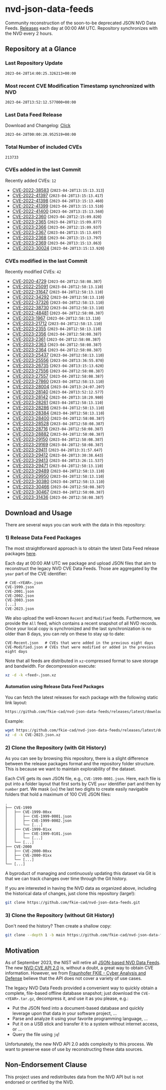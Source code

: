 # nvd-json-data-feeds

Community reconstruction of the soon-to-be deprecated JSON NVD Data Feeds. 
[Releases](releases/latest) each day at 00:00 AM UTC.
Repository synchronizes with the NVD every 2 hours.

## Repository at a Glance

### Last Repository Update

```plain
2023-04-28T14:00:25.326213+00:00
```

### Most recent CVE Modification Timestamp synchronized with NVD

```plain
2023-04-28T13:52:12.577000+00:00
```

### Last Data Feed Release

Download and Changelog: [Click](releases/latest)

```plain
2023-04-28T00:00:20.952519+00:00
```

### Total Number of included CVEs

```plain
213733
```

### CVEs added in the last Commit

Recently added CVEs: `12`

* [CVE-2022-38583](CVE-2022/CVE-2022-385xx/CVE-2022-38583.json) (`2023-04-28T13:15:13.313`)
* [CVE-2022-41397](CVE-2022/CVE-2022-413xx/CVE-2022-41397.json) (`2023-04-28T13:15:13.417`)
* [CVE-2022-41398](CVE-2022/CVE-2022-413xx/CVE-2022-41398.json) (`2023-04-28T13:15:13.460`)
* [CVE-2022-41399](CVE-2022/CVE-2022-413xx/CVE-2022-41399.json) (`2023-04-28T13:15:13.510`)
* [CVE-2022-41400](CVE-2022/CVE-2022-414xx/CVE-2022-41400.json) (`2023-04-28T13:15:13.560`)
* [CVE-2023-2360](CVE-2023/CVE-2023-23xx/CVE-2023-2360.json) (`2023-04-28T12:15:09.820`)
* [CVE-2023-2365](CVE-2023/CVE-2023-23xx/CVE-2023-2365.json) (`2023-04-28T12:15:09.877`)
* [CVE-2023-2366](CVE-2023/CVE-2023-23xx/CVE-2023-2366.json) (`2023-04-28T12:15:09.937`)
* [CVE-2023-2367](CVE-2023/CVE-2023-23xx/CVE-2023-2367.json) (`2023-04-28T13:15:13.697`)
* [CVE-2023-2368](CVE-2023/CVE-2023-23xx/CVE-2023-2368.json) (`2023-04-28T13:15:13.797`)
* [CVE-2023-2369](CVE-2023/CVE-2023-23xx/CVE-2023-2369.json) (`2023-04-28T13:15:13.863`)
* [CVE-2023-30024](CVE-2023/CVE-2023-300xx/CVE-2023-30024.json) (`2023-04-28T13:15:13.920`)


### CVEs modified in the last Commit

Recently modified CVEs: `42`

* [CVE-2020-4729](CVE-2020/CVE-2020-47xx/CVE-2020-4729.json) (`2023-04-28T12:58:08.387`)
* [CVE-2022-25091](CVE-2022/CVE-2022-250xx/CVE-2022-25091.json) (`2023-04-28T12:58:13.110`)
* [CVE-2022-31647](CVE-2022/CVE-2022-316xx/CVE-2022-31647.json) (`2023-04-28T12:58:13.110`)
* [CVE-2022-34292](CVE-2022/CVE-2022-342xx/CVE-2022-34292.json) (`2023-04-28T12:58:13.110`)
* [CVE-2022-37326](CVE-2022/CVE-2022-373xx/CVE-2022-37326.json) (`2023-04-28T12:58:13.110`)
* [CVE-2022-38730](CVE-2022/CVE-2022-387xx/CVE-2022-38730.json) (`2023-04-28T12:58:13.110`)
* [CVE-2022-48481](CVE-2022/CVE-2022-484xx/CVE-2022-48481.json) (`2023-04-28T12:58:08.387`)
* [CVE-2023-1967](CVE-2023/CVE-2023-19xx/CVE-2023-1967.json) (`2023-04-28T12:58:13.110`)
* [CVE-2023-21712](CVE-2023/CVE-2023-217xx/CVE-2023-21712.json) (`2023-04-28T12:58:13.110`)
* [CVE-2023-2355](CVE-2023/CVE-2023-23xx/CVE-2023-2355.json) (`2023-04-28T12:58:13.110`)
* [CVE-2023-2356](CVE-2023/CVE-2023-23xx/CVE-2023-2356.json) (`2023-04-28T12:58:08.387`)
* [CVE-2023-2361](CVE-2023/CVE-2023-23xx/CVE-2023-2361.json) (`2023-04-28T12:58:08.387`)
* [CVE-2023-2363](CVE-2023/CVE-2023-23xx/CVE-2023-2363.json) (`2023-04-28T12:58:08.387`)
* [CVE-2023-2364](CVE-2023/CVE-2023-23xx/CVE-2023-2364.json) (`2023-04-28T12:58:08.387`)
* [CVE-2023-25437](CVE-2023/CVE-2023-254xx/CVE-2023-25437.json) (`2023-04-28T12:58:13.110`)
* [CVE-2023-25556](CVE-2023/CVE-2023-255xx/CVE-2023-25556.json) (`2023-04-28T13:36:55.870`)
* [CVE-2023-26735](CVE-2023/CVE-2023-267xx/CVE-2023-26735.json) (`2023-04-28T13:15:13.620`)
* [CVE-2023-27556](CVE-2023/CVE-2023-275xx/CVE-2023-27556.json) (`2023-04-28T12:58:08.387`)
* [CVE-2023-27557](CVE-2023/CVE-2023-275xx/CVE-2023-27557.json) (`2023-04-28T12:58:08.387`)
* [CVE-2023-27860](CVE-2023/CVE-2023-278xx/CVE-2023-27860.json) (`2023-04-28T12:58:13.110`)
* [CVE-2023-28004](CVE-2023/CVE-2023-280xx/CVE-2023-28004.json) (`2023-04-28T13:24:07.207`)
* [CVE-2023-28140](CVE-2023/CVE-2023-281xx/CVE-2023-28140.json) (`2023-04-28T13:52:12.577`)
* [CVE-2023-28142](CVE-2023/CVE-2023-281xx/CVE-2023-28142.json) (`2023-04-28T13:18:20.980`)
* [CVE-2023-28261](CVE-2023/CVE-2023-282xx/CVE-2023-28261.json) (`2023-04-28T12:58:13.110`)
* [CVE-2023-28286](CVE-2023/CVE-2023-282xx/CVE-2023-28286.json) (`2023-04-28T12:58:13.110`)
* [CVE-2023-28384](CVE-2023/CVE-2023-283xx/CVE-2023-28384.json) (`2023-04-28T12:58:13.110`)
* [CVE-2023-28400](CVE-2023/CVE-2023-284xx/CVE-2023-28400.json) (`2023-04-28T12:58:08.387`)
* [CVE-2023-28528](CVE-2023/CVE-2023-285xx/CVE-2023-28528.json) (`2023-04-28T12:58:08.387`)
* [CVE-2023-28716](CVE-2023/CVE-2023-287xx/CVE-2023-28716.json) (`2023-04-28T12:58:08.387`)
* [CVE-2023-28882](CVE-2023/CVE-2023-288xx/CVE-2023-28882.json) (`2023-04-28T12:58:08.387`)
* [CVE-2023-29150](CVE-2023/CVE-2023-291xx/CVE-2023-29150.json) (`2023-04-28T12:58:08.387`)
* [CVE-2023-29169](CVE-2023/CVE-2023-291xx/CVE-2023-29169.json) (`2023-04-28T12:58:08.387`)
* [CVE-2023-29411](CVE-2023/CVE-2023-294xx/CVE-2023-29411.json) (`2023-04-28T13:31:57.647`)
* [CVE-2023-29412](CVE-2023/CVE-2023-294xx/CVE-2023-29412.json) (`2023-04-28T13:30:38.643`)
* [CVE-2023-29413](CVE-2023/CVE-2023-294xx/CVE-2023-29413.json) (`2023-04-28T13:26:11.537`)
* [CVE-2023-29471](CVE-2023/CVE-2023-294xx/CVE-2023-29471.json) (`2023-04-28T12:58:13.110`)
* [CVE-2023-29489](CVE-2023/CVE-2023-294xx/CVE-2023-29489.json) (`2023-04-28T12:58:13.110`)
* [CVE-2023-29950](CVE-2023/CVE-2023-299xx/CVE-2023-29950.json) (`2023-04-28T12:58:13.110`)
* [CVE-2023-30380](CVE-2023/CVE-2023-303xx/CVE-2023-30380.json) (`2023-04-28T12:58:13.110`)
* [CVE-2023-30466](CVE-2023/CVE-2023-304xx/CVE-2023-30466.json) (`2023-04-28T12:58:08.387`)
* [CVE-2023-30467](CVE-2023/CVE-2023-304xx/CVE-2023-30467.json) (`2023-04-28T12:58:08.387`)
* [CVE-2023-31436](CVE-2023/CVE-2023-314xx/CVE-2023-31436.json) (`2023-04-28T12:58:08.387`)


## Download and Usage

There are several ways you can work with the data in this repository:

### 1) Release Data Feed Packages

The most straightforward approach is to obtain the latest Data Feed release packages [here](releases/latest).

Each day at 00:00 AM UTC we package and upload JSON files that aim to reconstruct the legacy NVD CVE Data Feeds.
Those are aggregated by the `year` part of the CVE identifier:

```
# CVE-<YEAR>.json
CVE-1999.json
CVE-2001.json
CVE-2002.json
CVE-2003.json
[...]
CVE-2023.json
```

We also upload the well-known `Recent` and `Modified` feeds.
Furthermore, we provide the `All` feed, which contains a recent snapshot of all NVD records.
Once your local copy is synchronized and the last synchronization is no older than 8 days, you can rely on these to stay up to date:

```plain
CVE-Recent.json   # CVEs that were added in the previous eight days
CVE-Modified.json # CVEs that were modified or added in the previous eight days
```

Note that all feeds are distributed in `xz`-compressed format to save storage and bandwidth.
For decompression execute:

```sh
xz -d -k <feed>.json.xz
```


#### Automation using Release Data Feed Packages

You can fetch the latest releases for each package with the following static link layout:

```sh
https://github.com/fkie-cad/nvd-json-data-feeds/releases/latest/download/CVE-<YEAR>.json.xz
```

Example:

```sh
wget https://github.com/fkie-cad/nvd-json-data-feeds/releases/latest/download/CVE-2023.json.xz
xz -d -k CVE-2023.json.xz
```

### 2) Clone the Repository (with Git History)

As you can see by browsing this repository, there is a slight difference between the release packages format and the repository folder structure.
This is because we want to maintain explorability of the dataset.

Each CVE gets its own JSON file, e.g., `CVE-1999-0001.json`.
Here, each file is put into a folder layout that first sorts by CVE `year` identifier part and then by `number` part.
We mask (`xx`) the last two digits to create easily navigable folders that hold a maximum of 100 CVE JSON files:

```plain
.
├── CVE-1999
│   ├── CVE-1999-00xx
│   │   ├── CVE-1999-0001.json
│   │   ├── CVE-1999-0002.json
│   │   └── [...]
│   ├── CVE-1999-01xx
│   │   ├── CVE-1999-0101.json
│   │   └── [...]
│   └── [...]
├── CVE-2000
│   ├── CVE-2000-00xx
│   ├── CVE-2000-01xx
│   └── [...]
└── [...]
```

A byproduct of managing and continuously updating this dataset via Git is that we can track changes over time through the Git history.

If you are interested in having the NVD data as organized above, including the historical data of changes, just clone this repository (large!):

```sh
git clone https://github.com/fkie-cad/nvd-json-data-feeds.git
```

### 3) Clone the Repository (without Git History)

Don't need the history? Then create a shallow copy:

```sh
git clone --depth 1 -b main https://github.com/fkie-cad/nvd-json-data-feeds.git
```

## Motivation

As of September 2023, the NIST will retire all [JSON-based NVD Data Feeds](https://nvd.nist.gov/vuln/data-feeds#divRetirementBanner-1).
The new [NVD CVE API 2.0](https://nvd.nist.gov/developers/vulnerabilities) is, without a doubt, a great way to obtain CVE information.
However, we from [Fraunhofer FKIE - Cyber Analysis and Defense](https://www.fkie.fraunhofer.de/en/departments/cad.html) believe that the API does not cover a variety of use cases.

The legacy NVD Data Feeds provided a convenient way to quickly obtain a complete, file-based offline database snapshot; just download the `CVE-<YEAR>.tar.gz`, decompress it, and use it as you please, e.g.:

* Put the JSON feed into a document-based database and quickly leverage upon that data in your software project, ...
* Parse and analyze it using your favorite programming language, ...
* Put it on a USB stick and transfer it to a system without internet access, or ...
* Query the file using `jq`!

Unfortunately, the new NVD API 2.0 adds complexity to this process.
We want to preserve ease of use by reconstructing these data sources.

## Non-Endorsement Clause

This project uses and redistributes data from the NVD API but is not endorsed or certified by the NVD.
